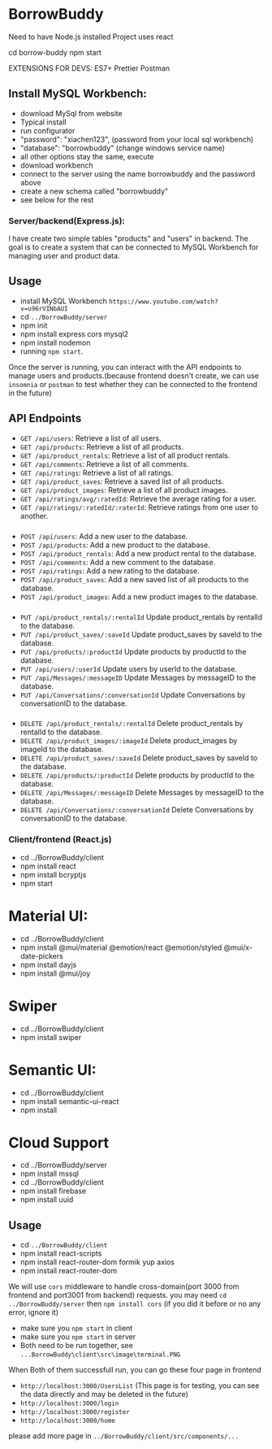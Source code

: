 # BorrowBuddy

Need to have Node.js installed
Project uses react

cd borrow-buddy
npm start

EXTENSIONS FOR DEVS:
ES7+
Prettier
Postman

## Install MySQL Workbench:

- download MySql from website
- Typical install
- run configurator
- "password": "xiachen123", (password from your local sql workbench)
- "database": "borrowbuddy" (change windows service name)
- all other options stay the same, execute
- download workbench
- connect to the server using the name borrowbuddy and the password above
- create a new schema called "borrowbuddy"
- see below for the rest

### Server/backend(Express.js):

I have create two simple tables "products" and "users" in backend. The goal is to create a system that can be connected to MySQL Workbench for managing user and product data.

## Usage

- install MySQL Workbench `https://www.youtube.com/watch?v=u96rVINbAUI`
- cd `../BorrowBuddy/server`
- npm init
- npm install express cors mysql2
- npm install nodemon
- running `npm start`.

Once the server is running, you can interact with the API endpoints to manage users and products.(because frontend doesn't create, we can use `insomnia` or `postman` to test whether they can be connected to the frontend in the future)

## API Endpoints

- `GET /api/users`: Retrieve a list of all users.
- `GET /api/products`: Retrieve a list of all products.
- `GET /api/product_rentals`: Retrieve a list of all product rentals.
- `GET /api/comments`: Retrieve a list of all comments.
- `GET /api/ratings`: Retrieve a list of all ratings.
- `GET /api/product_saves`: Retrieve a saved list of all products.
- `GET /api/product_images`: Retrieve a list of all product images.
- `GET /api/ratings/avg/:ratedId`: Retrieve the average rating for a user.
- `GET /api/ratings/:ratedId/:raterId`: Retrieve ratings from one user to another.

###

- `POST /api/users`: Add a new user to the database.
- `POST /api/products`: Add a new product to the database.
- `POST /api/product_rentals`: Add a new product rental to the database.
- `POST /api/comments`: Add a new comment to the database.
- `POST /api/ratings`: Add a new rating to the database.
- `POST /api/product_saves`: Add a new saved list of all products to the database.
- `POST /api/product_images`: Add a new product images to the database.

###

- `PUT /api/product_rentals/:rentalId` Update product_rentals by rentalId to the database.
- `PUT /api/product_saves/:saveId` Update product_saves by saveId to the database.
- `PUT /api/products/:productId` Update products by productId to the database.
- `PUT /api/users/:userId` Update users by userId to the database.
- `PUT /api/Messages/:messageID` Update Messages by messageID to the database.
- `PUT /api/Conversations/:conversationId` Update Conversations by conversationID to the database.

###

- `DELETE /api/product_rentals/:rentalId` Delete product_rentals by rentalId to the database.
- `DELETE /api/product_images/:imageId` Delete product_images by imageId to the database.
- `DELETE /api/product_saves/:saveId` Delete product_saves by saveId to the database.
- `DELETE /api/products/:productId` Delete products by productId to the database.
- `DELETE /api/Messages/:messageID` Delete Messages by messageID to the database.
- `DELETE /api/Conversations/:conversationId` Delete Conversations by conversationID to the database.

### Client/frontend (React.js)

- cd ../BorrowBuddy/client
- npm install react
- npm install bcryptjs
- npm start

# Material UI:

- cd ../BorrowBuddy/client
- npm install @mui/material @emotion/react @emotion/styled @mui/x-date-pickers
- npm install dayjs
- npm install @mui/joy

# Swiper

- cd ../BorrowBuddy/client
- npm install swiper

# Semantic UI:

- cd ../BorrowBuddy/client
- npm install semantic-ui-react
- npm install

# Cloud Support

- cd ../BorrowBuddy/server
- npm install mssql
- cd ../BorrowBuddy/client
- npm install firebase
- npm install uuid

## Usage

- cd `../BorrowBuddy/client`
- npm install react-scripts
- npm install react-router-dom formik yup axios
- npm install react-router-dom

We will use `cors` middleware to handle cross-domain(port 3000 from frontend and port3001 from backend) requests. you may need `cd ../BorrowBuddy/server` then `npm install cors` (if you did it before or no any error, ignore it)

- make sure you `npm start` in client
- make sure you `npm start` in server
- Both need to be run together, see `...BorrowBuddy\client\src\image\terminal.PNG`

When Both of them successfull run,
you can go these four page in frontend

- `http://localhost:3000/UsersList` (This page is for testing, you can see the data directly and may be deleted in the future)
- `http://localhost:3000/login`
- `http://localhost:3000/register`
- `http://localhost:3000/home`

please add more page in `../BorrowBuddy/client/src/components/...`
